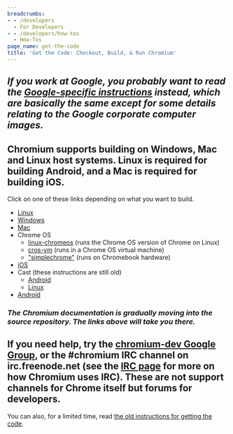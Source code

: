 ```yaml
---
breadcrumbs:
- - /developers
  - For Developers
- - /developers/how-tos
  - How-Tos
page_name: get-the-code
title: 'Get the Code: Checkout, Build, & Run Chromium'
---
```


## *If you work at Google, you probably want to read the [Google-specific instructions](https://goto.corp.google.com/building-chrome) instead, which are basically the same except for some details relating to the Google corporate computer images.*

## Chromium supports building on Windows, Mac and Linux host systems. Linux is required for building Android, and a Mac is required for building iOS.

Click on one of these links depending on what you want to build.

*   [Linux](https://chromium.googlesource.com/chromium/src/+/master/docs/linux/build_instructions.md)
*   [Windows](https://chromium.googlesource.com/chromium/src/+/master/docs/windows_build_instructions.md)
*   [Mac](https://chromium.googlesource.com/chromium/src/+/master/docs/mac_build_instructions.md)
*   Chrome OS
    *   [linux-chromeos](https://chromium.googlesource.com/chromium/src/+/master/docs/chromeos_build_instructions.md)
                (runs the Chrome OS version of Chrome on Linux)
    *   [cros-vm](https://chromium.googlesource.com/chromiumos/docs/+/master/cros_vm.md)
                (runs in a Chrome OS virtual machine)
    *   ["simplechrome"](https://chromium.googlesource.com/chromiumos/docs/+/master/simple_chrome_workflow.md)
                (runs on Chromebook hardware)
*   [iOS](https://chromium.googlesource.com/chromium/src/+/master/docs/ios/build_instructions.md)
*   Cast (these instructions are still old)
    *   [Android](https://chromium.googlesource.com/chromium/src/+/master/docs/android_cast_build_instructions.md)
    *   [Linux](https://chromium.googlesource.com/chromium/src/+/master/docs/linux_cast_build_instructions.md)
*   [Android](https://chromium.googlesource.com/chromium/src/+/master/docs/android_build_instructions.md)

### *The Chromium documentation is gradually moving into the source repository. The links above will take you there.*

## If you need help, try the [chromium-dev Google Group](https://groups.google.com/a/chromium.org/forum/#!forum/chromium-dev), or the #chromium IRC channel on irc.freenode.net (see the [IRC page](/developers/irc) for more on how Chromium uses IRC). **These are not support channels for Chrome itself but forums for developers.**

You can also, for a limited time, read [the old instructions for getting the
code](/developers/how-tos/old-get-the-code).